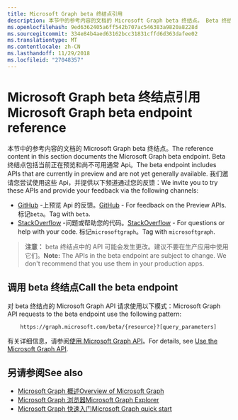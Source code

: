 ```yaml
---
title: Microsoft Graph beta 终结点引用
description: 本节中的参考内容的文档的 Microsoft Graph beta 终结点。 Beta 终结点包括当前正在预览和尚不可用通常 Api。 我们邀请您尝试使用这些 Api，并提供以下频道通过您的反馈：
ms.openlocfilehash: 9ed6362405a6ff542b707ac546383a9820a8228d
ms.sourcegitcommit: 334e84b4aed63162bcc31831cffd6d363dafee02
ms.translationtype: MT
ms.contentlocale: zh-CN
ms.lasthandoff: 11/29/2018
ms.locfileid: "27048357"
---
```

# <a name="microsoft-graph-beta-endpoint-reference"></a><span data-ttu-id="b1f1f-105">Microsoft Graph beta 终结点引用</span><span class="sxs-lookup"><span data-stu-id="b1f1f-105">Microsoft Graph beta endpoint reference</span></span>

<span data-ttu-id="b1f1f-106">本节中的参考内容的文档的 Microsoft Graph beta 终结点。</span><span class="sxs-lookup"><span data-stu-id="b1f1f-106">The reference content in this section documents the Microsoft Graph beta endpoint.</span></span> <span data-ttu-id="b1f1f-107">Beta 终结点包括当前正在预览和尚不可用通常 Api。</span><span class="sxs-lookup"><span data-stu-id="b1f1f-107">The beta endpoint includes APIs that are currently in preview and are not yet generally available.</span></span> <span data-ttu-id="b1f1f-108">我们邀请您尝试使用这些 Api，并提供以下频道通过您的反馈：</span><span class="sxs-lookup"><span data-stu-id="b1f1f-108">We invite you to try these APIs and provide your feedback via the following channels:</span></span>

- <span data-ttu-id="b1f1f-109">[GitHub](https://github.com/OfficeDev/microsoft-graph-docs/issues) -上预览 Api 的反馈。</span><span class="sxs-lookup"><span data-stu-id="b1f1f-109">[GitHub](https://github.com/OfficeDev/microsoft-graph-docs/issues) - For feedback on the Preview APIs.</span></span> <span data-ttu-id="b1f1f-110">标记`beta`。</span><span class="sxs-lookup"><span data-stu-id="b1f1f-110">Tag with `beta`.</span></span>
- <span data-ttu-id="b1f1f-111">[StackOverflow](https://stackoverflow.com/questions/tagged/microsoftgraph) -问题或帮助您的代码。</span><span class="sxs-lookup"><span data-stu-id="b1f1f-111">[StackOverflow](https://stackoverflow.com/questions/tagged/microsoftgraph) - For questions or help with your code.</span></span> <span data-ttu-id="b1f1f-112">标记`microsoftgraph`。</span><span class="sxs-lookup"><span data-stu-id="b1f1f-112">Tag with `microsoftgraph`.</span></span>

> <span data-ttu-id="b1f1f-p105">**注意：** beta 终结点中的 API 可能会发生更改。建议不要在生产应用中使用它们。</span><span class="sxs-lookup"><span data-stu-id="b1f1f-p105">**Note:** The APIs in the beta endpoint are subject to change. We don't recommend that you use them in your production apps.</span></span> 

## <a name="call-the-beta-endpoint"></a><span data-ttu-id="b1f1f-115">调用 beta 终结点</span><span class="sxs-lookup"><span data-stu-id="b1f1f-115">Call the beta endpoint</span></span>

<span data-ttu-id="b1f1f-116">对 beta 终结点的 Microsoft Graph API 请求使用以下模式：</span><span class="sxs-lookup"><span data-stu-id="b1f1f-116">Microsoft Graph API requests to the beta endpoint use the following pattern:</span></span>

```
    https://graph.microsoft.com/beta/{resource}?[query_parameters]
```

<span data-ttu-id="b1f1f-117">有关详细信息，请参阅[使用 Microsoft Graph API](/graph/use-the-api)。</span><span class="sxs-lookup"><span data-stu-id="b1f1f-117">For details, see [Use the Microsoft Graph API](/graph/use-the-api).</span></span>

## <a name="see-also"></a><span data-ttu-id="b1f1f-118">另请参阅</span><span class="sxs-lookup"><span data-stu-id="b1f1f-118">See also</span></span>

- [<span data-ttu-id="b1f1f-119">Microsoft Graph 概述</span><span class="sxs-lookup"><span data-stu-id="b1f1f-119">Overview of Microsoft Graph</span></span>](/graph/overview)
- [<span data-ttu-id="b1f1f-120">Microsoft Graph 浏览器</span><span class="sxs-lookup"><span data-stu-id="b1f1f-120">Microsoft Graph Explorer</span></span>](https://developer.microsoft.com/graph/graph-explorer)
- [<span data-ttu-id="b1f1f-121">Microsoft Graph 快速入门</span><span class="sxs-lookup"><span data-stu-id="b1f1f-121">Microsoft Graph quick start</span></span>](https://developer.microsoft.com/graph/quick-start)

